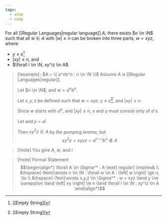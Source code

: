 ```yaml
---
tags:
  - atom
  - comp
---
```

For all [[Regular Languages|regular language]] $A$, there exists $n \in \N$ such that all $w \in A$ with $\left| w \right| \ge n$ can be broken into three parts, $w = xyz$, where
- $y \ne \varepsilon$[^1]
- $\left| xy \right| \le n$, and
- $\forall i \in \N, xy^iz \in A$

> [!example]- $A = \{ a^nb^n : n \in \N \}$
> Assume $A$ is [[Regular Languages|regular]].
> 
> Let $n \in \N$, and $w = a^nb^n$.
> 
> Let $x,y,z$ be defined such that $w = xyz$, $y \ne \varepsilon$[^1], and $\left| xy \right| \le n$.
> 
> Since $w$ starts with $a^n$, and $\left| xy \right| \le n$, $x$ and $y$ must consist only of $a$'s.
> 
> Let and $y = a^j$.
> 
> Then $xy^2z \in A$ by *the pumping lemma*, but
> $$xy^2z = xyyz = a^{n+j}b^n \notin A$$

> [!note] You give $A$, $w$, and $i$

> [!note] Formal Statement
> $$\begin{align*}
> 	 \forall A \in \Sigma^* : A \text{ regular} \implies& \\
> 	 &\hspace{-9em}\exists n \in \N : \forall w \in A : \left| w \right| \ge n, \to \\
> 	 &\hspace{-7em}\exists x,y,z \in \Sigma^* : w = xyz \land y \ne \varepsilon \land \left| xy \right| \le n  \land \forall i \in \N : xy^iz \in A
> \end{align*}$$


[^1]: [[Empty String]]
